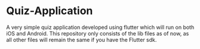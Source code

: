 # Quiz-Application
A very simple quiz application developed using flutter which will run on both iOS and Android.
This repository only consists of the lib files as of now, as all other files will remain the same
if you have the Flutter sdk.

